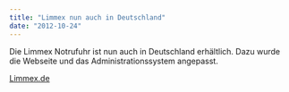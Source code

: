 ```yaml
---
title: "Limmex nun auch in Deutschland"
date: "2012-10-24"
---
```


Die Limmex Notrufuhr ist nun auch in Deutschland erhältlich. Dazu wurde die Webseite und das Administrationssystem angepasst.

[Limmex.de](https://www.limmex.com/de/de)
